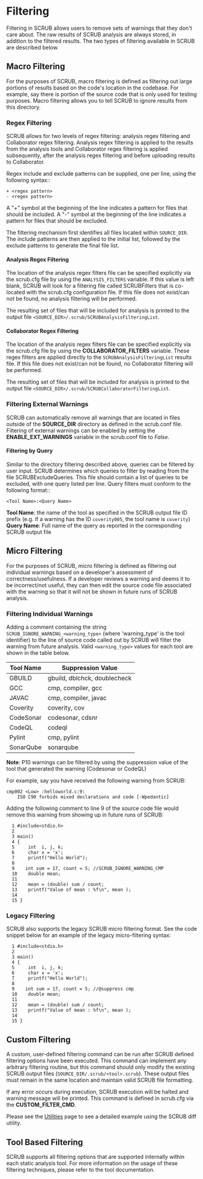 # Filtering

Filtering in SCRUB allows users to remove sets of warnings that they don't care about. The raw results of SCRUB analysis
are always stored, in addition to the filtered results. The two types of filtering available in SCRUB are described
below.


## Macro Filtering

For the purposes of SCRUB, macro filtering is defined as filtering out large portions of results based on the code's
location in the codebase. For example, say there is portion of the source code that is only used for testing purposes.
Macro filtering allows you to tell SCRUB to ignore results from this directory.


### Regex Filtering

SCRUB allows for two levels of regex filtering: analysis regex filtering and Collaborator regex filtering. Analysis
regex filtering is applied to the results from the analysis tools and Collaborator regex filtering is applied
subsequently, after the analysis regex filtering and before uploading results to Collaborator.

Regex include and exclude patterns can be supplied, one per line, using the following syntax::

    + <regex pattern>
    - <regex pattern>

A "+" symbol at the beginning of the line indicates a pattern for files that should be included. A "-" symbol at the
beginning of the line indicates a pattern for files that should be excluded.

The filtering mechanism first identifies all files located within `SOURCE_DIR`. The include patterns are then applied
to the initial list, followed by the exclude patterns to generate the final file list.


#### Analysis Regex Filtering

The location of the analysis regex filters file can be specified explicitly via the scrub.cfg file by using the
`ANALYSIS_FILTERS` variable. If this value is left blank, SCRUB will look for a filtering file called SCRUBFilters
that is co-located with the scrub.cfg configuration file. If this file does not exist/can not be found, no analysis
filtering will be performed.

The resulting set of files that will be included for analysis is printed to the output file
`<SOURCE_DIR>/.scrub/SCRUBAnalysisFilteringList`.


#### Collaborator Regex Filtering

The location of the analysis regex filters file can be specified explicitly via the scrub.cfg file by using the
**COLLABORATOR_FILTERS** variable. These regex filters are applied directly to the ``SCRUBAnalysisFilteringList``
results file. If this file does not exist/can not be found, no Collaborator filtering will be performed.

The resulting set of files that will be included for analysis is printed to the output file
`<SOURCE_DIR>/.scrub/SCRUBCollaboratorFilteringList`.


### Filtering External Warnings

SCRUB can automatically remove all warnings that are located in files outside of the **SOURCE_DIR** directory as
defined in the scrub.conf file. Filtering of external warnings can be enabled by setting the **ENABLE_EXT_WARNINGS**
variable in the scrub.conf file to *False*.


#### Filtering by Query

Similar to the directory filtering described above, queries can be filtered by user input. SCRUB determines which
queries to filter by reading from the file SCRUBExcludeQueries. This file should contain a list of queries to be
excluded, with one query listed per line. Query filters must conform to the following format::

    <Tool Name>:<Query Name>

**Tool Name**: the name of the tool as specified in the SCRUB output file ID prefix (e.g. if a warning has the ID `coverity005`, the tool name is `coverity`)  
**Query Name**: Full name of the query as reported in the corresponding SCRUB output file


## Micro Filtering

For the purposes of SCRUB, micro filtering is defined as filtering out individual warnings based on a developer's
assessment of correctness/usefulness. If a developer reviews a warning and deems it to be incorrect/not useful, they
can then edit the source code file associated with the warning so that it will not be shown in future runs of SCRUB
analysis.


### Filtering Individual Warnings

Adding a comment containing the string `SCRUB_IGNORE_WARNING_<warning_type>` (where 'warning_type' is the tool
identifier) to the line of source code called out by SCRUB will filter the warning from future analysis. Valid
`<warning_type>` values for each tool are shown in the table below.


| Tool Name | Suppression Value            |
| --------- | ---------------------------- |
| GBUILD    | gbuild, dblchck, doublecheck |
| GCC       | cmp, compiler, gcc           |
| JAVAC     | cmp, compiler, javac         |
| Coverity  | coverity, cov                |
| CodeSonar | codesonar, cdsnr             |
| CodeQL    | codeql                       |
| Pylint    | cmp, pylint                  |
| SonarQube | sonarqube                    |

**Note**: P10 warnings can be filtered by using the suppression value of the tool that generated the warning (Codesonar or CodeQL)

For example, say you have received the following warning from SCRUB:

    cmp002 <Low> :helloworld.c:9:
        ISO C90 forbids mixed declarations and code [-Wpedantic]


Adding the following comment to line 9 of the source code file would remove this warning from showing up in future runs
of SCRUB:

      1 #include<stdio.h>
      2
      3 main()
      4 {
      5     int  i, j, k;
      6     char x = 'x';
      7     printf("Hello World");
      8
      9    int sum = 17, count = 5; //SCRUB_IGNORE_WARNING_CMP
      10    double mean;
      11
      12    mean = (double) sum / count;
      13    printf("Value of mean : %f\n", mean );
      14
      15 }


### Legacy Filtering

SCRUB also supports the legacy SCRUB micro filtering format. See the code snippet below for an example of the legacy micro-filtering syntax:

      1 #include<stdio.h>
      2
      3 main()
      4 {
      5     int  i, j, k;
      6     char x = 'x';
      7     printf("Hello World");
      8
      9    int sum = 17, count = 5; //@suppress cmp
      10    double mean;
      11
      12    mean = (double) sum / count;
      13    printf("Value of mean : %f\n", mean );
      14
      15 }


## Custom Filtering

A custom, user-defined filtering command can be run after SCRUB defined filtering options have been executed. This command can implement any arbitrary filtering routine, but this command should only modify the existing SCRUB output files (`SOURCE_DIR/.scrub/<tool>.scrub`). These output files must remain in the same location and maintain valid SCRUB file formatting.

If any error occurs during execution, SCRUB execution will be halted and warning message will be printed. This command
is defined in scrub.cfg via the **CUSTOM_FILTER_CMD**.

Please see the [Utilities](utilities.md) page to see a detailed example using the SCRUB diff utility.


## Tool Based Filtering

SCRUB supports all filtering options that are supported internally within each static analysis tool. For more information on the usage of these filtering techniques, please refer to the tool documentation.
